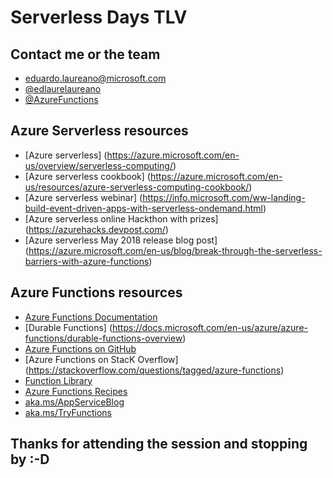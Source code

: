 # Serverless Days TLV 

## Contact me or the team

* eduardo.laureano@microsoft.com
* [@edlaurelaureano](https://twitter.com/eduardolaureano)
* [@AzureFunctions](https://twitter.com/AzureFunctions)

## Azure Serverless resources

* [Azure serverless] (https://azure.microsoft.com/en-us/overview/serverless-computing/)
* [Azure serverless cookbook] (https://azure.microsoft.com/en-us/resources/azure-serverless-computing-cookbook/)
* [Azure serverless webinar] (https://info.microsoft.com/ww-landing-build-event-driven-apps-with-serverless-ondemand.html)
* [Azure serverless online Hackthon with prizes] (https://azurehacks.devpost.com/)
* [Azure serverless May 2018 release blog post] (https://azure.microsoft.com/en-us/blog/break-through-the-serverless-barriers-with-azure-functions) 

## Azure Functions resources
* [Azure Functions Documentation](https://docs.microsoft.com/azure/azure-functions) 
* [Durable Functions] (https://docs.microsoft.com/en-us/azure/azure-functions/durable-functions-overview)
* [Azure Functions on GitHub](https://github.com/Azure/Azure-Functions)
* [Azure Functions on StacK Overflow] (https://stackoverflow.com/questions/tagged/azure-functions) 
* [Function Library](https://functionlibrary.azurewebsites.net/)
* [Azure Functions Recipes](https://docs.microsoft.com/sandbox/functions-recipes)
* [aka.ms/AppServiceBlog](https://aka.ms/AppServiceBlog)
* [aka.ms/TryFunctions](https://aka.ms/TryFunctions)

## Thanks for attending the session and stopping by :-D
